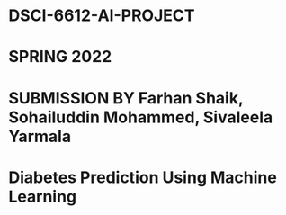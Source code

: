 # DSCI-6612-AI-PROJECT 
# SPRING 2022
# SUBMISSION BY Farhan Shaik, Sohailuddin Mohammed, Sivaleela Yarmala
# Diabetes Prediction Using Machine Learning


